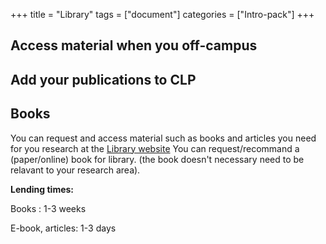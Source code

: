 +++
title =  "Library"
tags = ["document"]
categories = ["Intro-pack"]
+++

## Access material when you off-campus

## Add your publications to CLP

## Books
You can request and access material such as books and articles you need for you research at the [Library website](http://www.lib.chalmers.se/en/search/purchase-suggestions-and-interlibrary-loans/) 
You can request/recommand a (paper/online) book for library. (the book doesn't necessary need to be relavant to your research area).


**Lending times:**

Books : 1-3 weeks 

E-book, articles: 1-3 days
